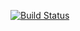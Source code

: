 [![Build Status](https://travis-ci.com/Everton747/truckier-api.svg?branch=master)](https://travis-ci.com/Everton747/truckier-api)

